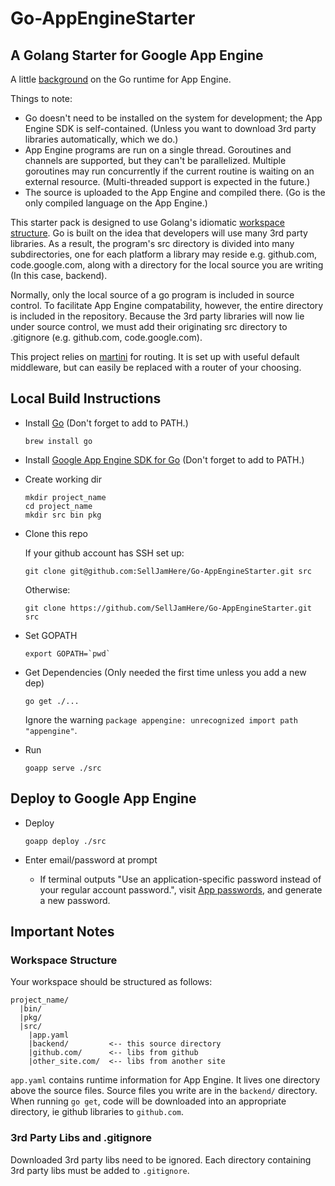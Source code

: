 # Go-AppEngineStarter
## A Golang Starter for Google App Engine
 
A little [background](http://blog.golang.org/go-and-google-app-engine) on the Go runtime for App Engine.

Things to note:

* Go doesn't need to be installed on the system for development; the App Engine SDK is self-contained. (Unless you want to download 3rd party libraries automatically, which we do.)
* App Engine programs are run on a single thread. Goroutines and channels are supported, but they can't be parallelized. Multiple goroutines may run concurrently if the current routine is waiting on an external resource. (Multi-threaded support is expected in the future.)
* The source is uploaded to the App Engine and compiled there. (Go is the only compiled language on the App Engine.)

This starter pack is designed to use Golang's idiomatic [workspace structure](http://golang.org/doc/code.html#Workspaces). Go is built on the idea that developers will use many 3rd party libraries. As a result, the program's src directory is divided into many subdirectories, one for each platform a library may reside e.g. github.com, code.google.com, along with a directory for the local source you are writing (In this case, backend).

Normally, only the local source of a go program is included in source control. To facilitate App Engine compatability, however, the entire directory is included in the repository. Because the 3rd party libraries will now lie under source control, we must add their originating src directory to .gitignore (e.g. github.com, code.google.com).

This project relies on [martini](https://github.com/go-martini/martini) for routing. It is set up with useful default middleware, but can easily be replaced with a router of your choosing.

## Local Build Instructions


* Install [Go](http://golang.org/doc/install) (Don't forget to add to PATH.)
  
  ```
  brew install go
  ```
  
* Install [Google App Engine SDK for Go](https://developers.google.com/appengine/downloads) (Don't forget to add to PATH.)

* Create working dir

  ```
  mkdir project_name
  cd project_name
  mkdir src bin pkg
  ```

* Clone this repo
  
  If your github account has SSH set up:
  ```
  git clone git@github.com:SellJamHere/Go-AppEngineStarter.git src
  ```

  Otherwise:
  ```
  git clone https://github.com/SellJamHere/Go-AppEngineStarter.git src
  ```

* Set GOPATH

  ```
  export GOPATH=`pwd`
  ```

* Get Dependencies (Only needed the first time unless you add a new dep)

  ```
  go get ./...
  ```
  Ignore the warning `package appengine: unrecognized import path "appengine"`.

* Run

  ```
  goapp serve ./src
  ```

## Deploy to Google App Engine

* Deploy

  ```
  goapp deploy ./src
  ```

* Enter email/password at prompt
  * If terminal outputs "Use an application-specific password instead of your regular account password.", visit [App passwords](https://security.google.com/settings/security/apppasswords), and generate a new password.


## Important Notes

### Workspace Structure

Your workspace should be structured as follows:

```
project_name/
  |bin/
  |pkg/
  |src/
    |app.yaml
    |backend/         <-- this source directory
    |github.com/      <-- libs from github
    |other_site.com/  <-- libs from another site
```

`app.yaml` contains runtime information for App Engine. It lives one directory above the source files. Source files you write are in the `backend/` directory. When running `go get`, code will be downloaded into an appropriate directory, ie github libraries to `github.com`. 

### 3rd Party Libs and .gitignore

Downloaded 3rd party libs need to be ignored. Each directory containing 3rd party libs must be added to `.gitignore`.
